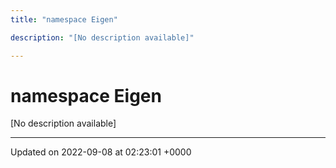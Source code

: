 ```yaml
---
title: "namespace Eigen"

description: "[No description available]"

---
```


# namespace Eigen

[No description available]






-------------------------------

Updated on 2022-09-08 at 02:23:01 +0000